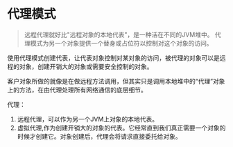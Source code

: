 # 代理模式

> 远程代理就好比"远程对象的本地代表"，是一种活在不同的JVM堆中。
> 代理模式为另一个对象提供一个替身或占位符以控制对这个对象的访问。

使用代理模式创建代表，让代表对象控制对某对象的访问，被代理的对象可以是远程的对象，创建开销大的对象或需要安全控制的对象。

客户对象所做的就像是在做远程方法调用，但其实只是调用本地堆中的“代理”对象上的方法，在由代理处理所有网络通信的底层细节。


代理：

1. 远程代理，可以作为另一个JVM上对象的本地代表。
2. 虚拟代理,作为创建开销大的对象的代表。它经常直到我们真正需要一个对象的时候才创建它。对象创建后，代理会将请求直接委托给对象。